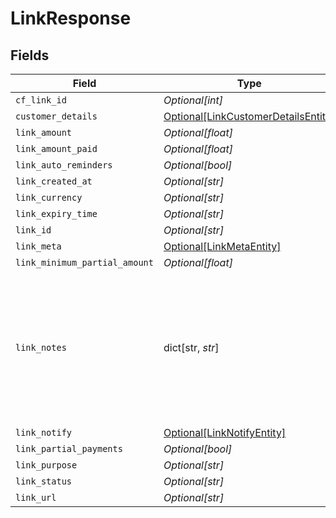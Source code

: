 # LinkResponse


## Fields

| Field                                                                                                       | Type                                                                                                        | Required                                                                                                    | Description                                                                                                 |
| ----------------------------------------------------------------------------------------------------------- | ----------------------------------------------------------------------------------------------------------- | ----------------------------------------------------------------------------------------------------------- | ----------------------------------------------------------------------------------------------------------- |
| `cf_link_id`                                                                                                | *Optional[int]*                                                                                             | :heavy_minus_sign:                                                                                          | N/A                                                                                                         |
| `customer_details`                                                                                          | [Optional[LinkCustomerDetailsEntity]](../../models/shared/linkcustomerdetailsentity.md)                     | :heavy_minus_sign:                                                                                          | N/A                                                                                                         |
| `link_amount`                                                                                               | *Optional[float]*                                                                                           | :heavy_minus_sign:                                                                                          | N/A                                                                                                         |
| `link_amount_paid`                                                                                          | *Optional[float]*                                                                                           | :heavy_minus_sign:                                                                                          | N/A                                                                                                         |
| `link_auto_reminders`                                                                                       | *Optional[bool]*                                                                                            | :heavy_minus_sign:                                                                                          | N/A                                                                                                         |
| `link_created_at`                                                                                           | *Optional[str]*                                                                                             | :heavy_minus_sign:                                                                                          | N/A                                                                                                         |
| `link_currency`                                                                                             | *Optional[str]*                                                                                             | :heavy_minus_sign:                                                                                          | N/A                                                                                                         |
| `link_expiry_time`                                                                                          | *Optional[str]*                                                                                             | :heavy_minus_sign:                                                                                          | N/A                                                                                                         |
| `link_id`                                                                                                   | *Optional[str]*                                                                                             | :heavy_minus_sign:                                                                                          | N/A                                                                                                         |
| `link_meta`                                                                                                 | [Optional[LinkMetaEntity]](../../models/shared/linkmetaentity.md)                                           | :heavy_minus_sign:                                                                                          | N/A                                                                                                         |
| `link_minimum_partial_amount`                                                                               | *Optional[float]*                                                                                           | :heavy_minus_sign:                                                                                          | N/A                                                                                                         |
| `link_notes`                                                                                                | dict[str, *str*]                                                                                            | :heavy_minus_sign:                                                                                          | Key-value pair that can be used to store additional information about the entity. Maximum 5 key-value pairs |
| `link_notify`                                                                                               | [Optional[LinkNotifyEntity]](../../models/shared/linknotifyentity.md)                                       | :heavy_minus_sign:                                                                                          | N/A                                                                                                         |
| `link_partial_payments`                                                                                     | *Optional[bool]*                                                                                            | :heavy_minus_sign:                                                                                          | N/A                                                                                                         |
| `link_purpose`                                                                                              | *Optional[str]*                                                                                             | :heavy_minus_sign:                                                                                          | N/A                                                                                                         |
| `link_status`                                                                                               | *Optional[str]*                                                                                             | :heavy_minus_sign:                                                                                          | N/A                                                                                                         |
| `link_url`                                                                                                  | *Optional[str]*                                                                                             | :heavy_minus_sign:                                                                                          | N/A                                                                                                         |